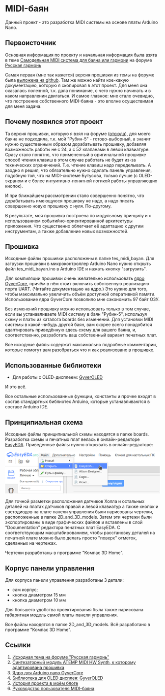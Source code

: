 # MIDI-баян

Данный проект - это разработка MIDI системы на основе платы Arduino Nano.

## Первоисточник

Основная информация по проекту и начальная информация была взята в теме [Самодельная MIDI система для баяна или гармони](https://russian-garmon.ru/forum/obsluzhivanie-i-remont/29026-samodelnaya-midi-sistema-dlya-bayana-ili-garmoni) на форуме [Русская гармонь](https://russian-garmon.ru/)

Самая первая (мне так кажется) версия прошивки из темы на форуме была [выложена на github](https://github.com/Zhopper). Там же можно найти кое-какую документацию, которую я скопировал в этот проект. Для меня она оказалась полезной, т.к. дала понимание, с чего нужно начинать и в каком направлении двигаться. И самое главное: мне стало очевидно, что построение собственного MIDI-баяна - это вполне осуществимая для меня задача.

## Почему появился этот проект

Та версия прошивки, которую я взял на форуме ([отсюда](https://russian-garmon.ru/forum/obsluzhivanie-i-remont/29026-samodelnaya-midi-sistema-dlya-bayana-ili-garmoni?start=576#45060)), для моего баяна не подходила, т.к. мой "Рубин-5" - готово-выборный, а значит нужно существенным образом дорабатывать прошивку, добавляя возможность работы не с 24, а с 52 клапанами в левой клавиатуре. Сразу стало понятно, что примененный в оригинальной прошивке способ чтения клавиш в этом случае работать не будет из-за технических ограничений. Т.е. чтение клавиш надо переделывать. А заодно я решил, что обязательно нужно сделать панель управления, подобную той, что на MIDI-системе Бутусова, только лучше (с OLED-экраном и с более интуитивно-понятной логикой работы управляющих кнопок).

И при ближайшем рассмотрении стало совершенно понятно, что дорабатывать имеющуюся прошивку не надо, а надо писать совершенно новую прошивку с нуля. По-другому.

В результате, моя прошивка построена по модульному принципу и с использованием событийно-ориентированной архитектуры приложения. Что существенно облегчает её адаптацию к другим инструментам, а также добавление новых возможностей.

## Прошивка

Исходные файлы прошивки расположены в папке tes_midi_bayan. Для загрузки прошивки в микроконтроллер Arduino Nano нужно открыть файл tes_midi_bayan.ino в Arduino IDE и нажать кнопку "загрузить".

Для компиляции прошивки очень желательно использовать [ядро GyverCore](https://github.com/AlexGyver/GyverCore), причём в нём стоит включить собственную реализацию порта UART. (Читайте документацию на ядро.) Это нужно для того, чтобы максимально увеличить объём доступной оперативной памяти. Использование ядра GyverCore позволило мне сэкономить 97 байт ОЗУ.

Без изменений прошивку можно использовать только в том случае, если вы устанавливаете MIDI систему в баян "Рубин-5", используя схему и платы из каталога boards без изменений. Для установки MIDI системы в какой-нибудь другой баян, вам скорее всего понадобится адаптировать приведённую здесь схему для вашего баяна, и, соответственно, разработать ваш собственный вариант печатных плат.

Все исходные файлы содержат максимально подробные комментарии, которые помогут вам разобраться что и как реализовано в прошивке.

## Использованные библиотеки

* Для работы с OLED-дисплеем: [GyverOLED](https://github.com/GyverLibs/GyverOLED)

И это всё.

Все остальные использованные функции, константы и прочее входят в состав стандартных библиотех Arduino, которые устанавливаются в составе Arduino IDE.

## Принципиальная схема

Исходные файлы принципиальной схемы находятся в папке boards. Разработка схемы и печатных плат велась в онлайн-редакторе [EasyEDA](https://easyeda.com/editor). Приведенные файлы нужно открывать в онлайн-редакторе:

![fig1](img/easyeda_import.png)

Для точной разметки расположения датчиков Холла и остальных деталей на платах датчиков правой и левой клавиатур а также кнопок и светодиодов на плате панели управления были нарисованы чертежи, расположенные в папке 2D_and_3D_models. Затем эти чертежи были экспортированы в виде графических файлов и вставлены в слой "Documentation" редактора печатных плат EasyEDA. С соответствующим масштабированием, чтобы расстановку деталей на печатной плате можно было делать просто "поверх" отметок, сделанных на чертежах.

Чертежи разработаны в программе "Компас 3D Home".

## Корпус панели управления

Для корпуса панели управления разработаны 3 детали:

* сам корпус;
* кнопка диаметром 15 мм
* кнопка диаметром 10 мм

Для большего удобства проектирования была также нарисована габаритная модель самой платы панели управления.

Все файлы находятся в папке 2D_and_3D_models. Всё разработано в программе "Компас 3D Home".

## Ссылки

1. [Исходная тема на форуме "Русская гармонь"](https://russian-garmon.ru/forum/obsluzhivanie-i-remont/29026-samodelnaya-midi-sistema-dlya-bayana-ili-garmoni)
1. [Синтезаторный модуль ATEMP MIDI HW Synth, к которому адаптирована прошивка](https://atemp.ru/products/atemp_midi_hw_synth.html)
1. [Ядро для Arduino nano GyverCore](https://github.com/AlexGyver/GyverCore)
1. [Библиотека для OLED дисплея: GyverOLED](https://github.com/GyverLibs/GyverOLED)
1. [История проекта в моём блоге](https://tesanoff.klah.ru/?cat=28)
1. [Руководство пользователя MIDI-баяна](USER_MANUAL.md)
